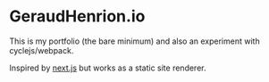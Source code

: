 # GeraudHenrion.io
This is my portfolio (the bare minimum) and also an experiment with cyclejs/webpack.

Inspired by [next.js](https://github.com/zeit/next.js/) but works as a static site renderer.
